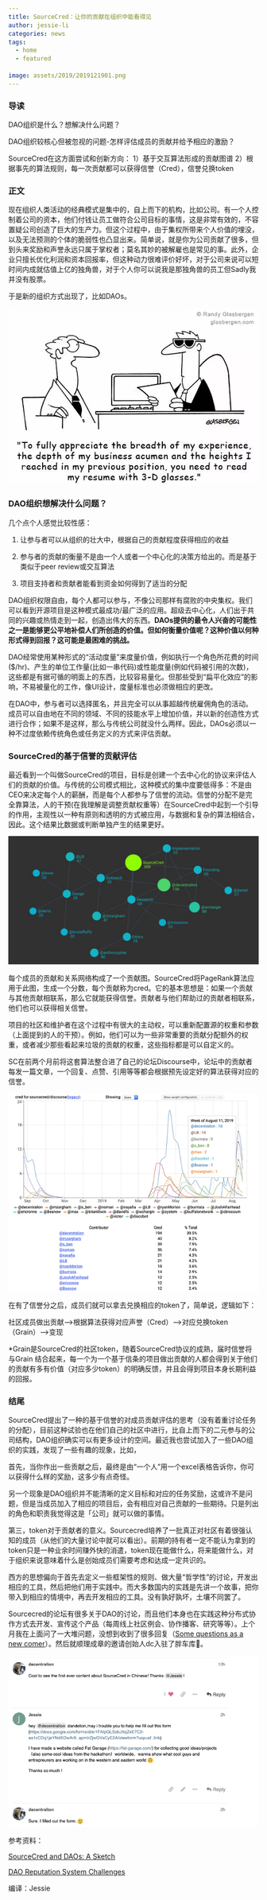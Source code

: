 ```yaml
---
title: SourceCred：让你的贡献在组织中能看得见
author: jessie-li
categories: news
tags:
  - home
  - featured
 
image: assets/2019/2019121901.png
---
```

### 导读

DAO组织是什么？想解决什么问题？

DAO组织较核心但被忽视的问题-怎样评估成员的贡献并给予相应的激励？

SourceCred在这方面尝试和创新方向：
1）基于交互算法形成的贡献图谱 
2）根据事先的算法规则，每一次贡献都可以获得信誉（Cred），信誉兑换token

### 正文

现在组织人类活动的经典模式是集中的，自上而下的机构，比如公司。有一个人控制着公司的资本，他们付钱让员工做符合公司目标的事情，这是非常有效的，不容置疑公司创造了巨大的生产力。但这个过程中，由于集权所带来个人价值的埋没，以及无法预测的个体的脆弱性也凸显出来。简单说，就是你为公司贡献了很多，但到头来奖励和声誉永远只属于掌权者；莫名其妙的被解雇也是常见的事。此外，企业只擅长优化利润和资本回报率，但这种动力很难评价好坏，对于公司来说可以短时间内成就估值上亿的独角兽，对于个人你可以说我是那独角兽的员工但Sadly我并没有股票。

于是新的组织方式出现了，比如DAOs。

![图片](/assets/2019/2019121902.png)

### DAO组织想解决什么问题？
几个点个人感觉比较性感：
1. 让参与者可以从组织的壮大中，根据自己的贡献程度获得相应的收益

2. 参与者的贡献的衡量不是由一个人或者一个中心化的决策方给出的。而是基于类似于peer review或交互算法

3. 项目支持者和贡献者能看到资金如何得到了适当的分配

DAO组织权限自由，每个人都可以参与，不像公司那样有腐败的中央集权。我们可以看到开源项目是这种模式最成功/最广泛的应用。超级去中心化，人们出于共同的兴趣或热情走到一起，创造出伟大的东西。**DAOs提供的最令人兴奋的可能性之一是能够更公平地补偿人们所创造的价值。但如何衡量价值呢？这种价值以何种形式得到回报？这可能是最困难的挑战。**

DAO经常使用某种形式的“活动度量”来度量价值，例如执行一个角色所花费的时间($/hr)、产生的单位工作量(比如一串代码)或性能度量(例如代码被引用的次数)，这些都是有据可循的明面上的东西，比较容易量化。但那些受到“扁平化效应”的影响，不易被量化的工作，像UI设计，度量标准也必须做相应的更改。

在DAO中，参与者可以选择匿名，并且完全可以从事超越传统雇佣角色的活动。成员可以自由地在不同的领域、不同的技能水平上增加价值，并以新的创造性方式进行合作；如果不是这样，那么与传统公司就没什么两样。因此，DAOs必须以一种不过度依赖传统角色或任务定义的方式来评估贡献。

### SourceCred的基于信誉的贡献评估
最近看到一个叫做SourceCred的项目，目标是创建一个去中心化的协议来评估人们的贡献的价值。与传统的公司模式相比，这种模式的集中度要低得多：不是由CEO来决定每个人的薪酬，而是每个人都参与了信誉的流动。信誉的分配不是完全靠算法，人的干预(在我理解是调整贡献权重等）在SourceCred中起到一个引导的作用，主观性以一种有原则和透明的方式被应用，与数据和复杂的算法相结合，因此。这个结果比数据或判断单独产生的结果更好。

![图片](/assets/2019/2019121903.png)

每个成员的贡献和关系网络构成了一个贡献图。SourceCred将PageRank算法应用于此图，生成一个分数，每个贡献称为cred。它的基本思想是：如果一个贡献与其他贡献相联系，那么它就能获得信誉。贡献者与他们帮助过的贡献者相联系，他们也可以获得相关信誉。

项目的社区和维护者在这个过程中有很大的主动权，可以重新配置源的权重和参数（上面提到的人的干预）。例如，他们可以为一些非常重要的贡献分配额外的权重，或者减少那些看起来垃圾的贡献的权重，这些指标都是可以自定义的。

SC在前两个月前将这套算法整合进了自己的论坛Discourse中，论坛中的贡献者每发一篇文章，一个回复、点赞、引用等等都会根据预先设定好的算法获得对应的信誉。

![图片](/assets/2019/2019121904.png)

在有了信誉分之后，成员们就可以拿去兑换相应的token了，简单说，逻辑如下：

社区成员做出贡献-->根据算法获得对应声誉（Cred）-->对应兑换token（Grain）-->变现

*Grain是SourceCred的社区token，随着SourceCred协议的成熟，届时信誉将与Grain 结合起来，每一个为一个基于信条的项目做出贡献的人都会得到关于他们的贡献有多有价值（对应多少token）的明确反馈，并且会得到项目本身长期利益的回报。

### 结尾
SourceCred提出了一种的基于信誉的对成员贡献评估的思考（没有着重讨论任务的分配），目前这种试验也在他们自己的社区中进行，比自上而下的二元参与的公司结构，DAO组织确实可以有更多设计的空间。最近我也尝试加入了一些DAO组织的实践，发现了一些有趣的现象，比如，

首先，当你作出一些贡献之后，最终是由“一个人”用一个excel表格告诉你，你可以获得什么样的奖励，这多少有点奇怪。

另一个现象是DAO组织并不能清晰的定义目标和对应的任务奖励，这或许不是问题，但是当成员加入了相应的项目后，会有相应对自己贡献的一些期待。只是列出的角色和职责我觉得这是「公司」就可以做的事情。

第三，token对于贡献者的意义。Sourcecred培养了一批真正对社区有着很强认知的成员（从他们的大量讨论中就可以看出）。前期的持有者一定不能认为拿到的token只是一种业余时间赚外快的消遣，token现在能做什么，将来能做什么，对于组织来说意味着什么是创始成员们需要考虑和达成一定共识的。

西方的思想偏向于首先去定义一些框架性的规则、做大量“哲学性”的讨论，开发出相应的工具，然后把他们用于实践中。而大多数国内的实践是先讲一个故事，把你带入到相应的情境中，再去开发相应的工具。没有孰好孰坏，土壤不同罢了。

Sourcecred的论坛有很多关于DAO的讨论，而且他们本身也在实践这种分布式协作方式去开发、宣传这个产品（每周线上社区例会、协作播客、研究等等）。上个月我在上面问了一大堆问题，没想到收到了很多回复（[Some questions as a new comer](https://discourse.sourcecred.io/t/some-questions-as-a-new-comer/337/3)）。然后就顺理成章的邀请创始人dc入驻了胖车库🤩。

![图片](/assets/2019/2019121905.png)

参考资料：

[SourceCred and DAOs: A Sketch](https://discourse.sourcecred.io/t/sourcecred-and-daos-a-sketch/161/6)

[DAO Reputation System Challenges](https://discourse.sourcecred.io/t/dao-reputation-system-challenges/165)

编译：Jessie